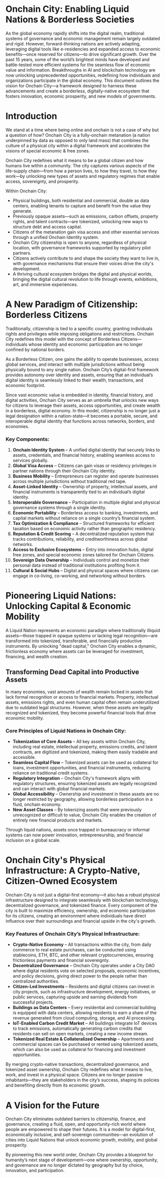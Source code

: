 # Onchain City: Enabling Liquid Nations & Borderless Societies

As the global economy rapidly shifts into the digital realm, traditional systems of governance and economic management remain largely outdated and rigid. However, forward-thinking nations are actively adapting, leveraging digital tools like e-residencies and expanded access to economic benefits—once reserved for citizens—to drive significant growth. Over the past 15 years, some of the world’s brightest minds have developed and battle-tested more efficient systems for the seamless flow of economic value and information. Breakthroughs in AI and blockchain technology are now unlocking unprecedented opportunities, redefining how individuals and organizations participate in the global economy. This document outlines the vision for Onchain City—a framework designed to harness these advancements and create a borderless, digitally-native ecosystem that fosters innovation, economic prosperity, and new models of governments.

# Introduction

We stand at a time where being online and onchain is not a case of why but a question of how? Onchain City is a fully-onchain metanation (a nation underpinned by data as opposed to only land mass) that combines the culture of a physical city within a digital framework and accelerates the visions of special economic & free zones.

Onchain City redefines what it means to be a global citizen and how humans live within a community. The city captures various aspects of the life-supply chain—from how a person lives, to how they travel, to how they work—by unlocking new types of assets and regulatory regimes that enable access, sovereignty, and prosperity.

Within Onchain City:
- Physical buildings, both residential and commercial, double as data centers, enabling tenants to capture and benefit from the value they generate.
- Previously opaque assets—such as emissions, carbon offsets, property rights, and talent contracts—are tokenized, unlocking new ways to structure debt and access capital.
- Citizens of the metanation gain visa access and other essential services through a unified Onchain Identity system.
- Onchain City citizenship is open to anyone, regardless of physical location, with governance frameworks supported by regulatory pilot partners.
- Citizens actively contribute to and shape the society they want to live in, with governance mechanisms that ensure their voices drive the city's development.
- A thriving cultural ecosystem bridges the digital and physical worlds, bringing the digital cultural revolution to life through events, exhibitions, art, and immersive experiences.

# A New Paradigm of Citizenship: Borderless Citizens

Traditionally, citizenship is tied to a specific country, granting individuals rights and privileges while imposing obligations and restrictions. Onchain City redefines this model with the concept of Borderless Citizens—individuals whose identity and economic participation are no longer confined by national borders.

As a Borderless Citizen, one gains the ability to operate businesses, access global services, and interact with multiple jurisdictions without being physically bound to any single nation. Onchain City’s digital-first framework provides autonomy over identity and assets, ensuring that an individual’s digital identity is seamlessly linked to their wealth, transactions, and economic footprint.

Since vast economic value is embedded in identity, financial history, and digital activities, Onchain City serves as an umbrella that unlocks new ways for citizens to leverage their assets, access opportunities, and create wealth in a borderless, digital economy. In this model, citizenship is no longer just a legal designation within a nation-state—it becomes a portable, secure, and interoperable digital identity that functions across networks, borders, and economies.

### Key Components:
1. **Onchain Identity System** – A unified digital identity that securely links to assets, credentials, and financial history, enabling seamless access to services globally.
2. **Global Visa Access** – Citizens can gain visas or residency privileges in partner nations through their Onchain City identity.
3. **Business Mobility** – Entrepreneurs can register and operate businesses across multiple jurisdictions without traditional red tape.
4. **Asset-Linked Identity** – Ownership of property, intellectual assets, and financial instruments is transparently tied to an individual’s digital identity.
5. **Interoperable Governance** – Participation in multiple digital and physical governance systems through a single identity.
6. **Economic Portability** – Borderless access to banking, investments, and capital markets without reliance on a single country’s financial system.
7. **Tax Optimization & Compliance** – Structured frameworks for efficient taxation based on economic activity rather than geographic residency.
8. **Reputation & Credit Scoring** – A decentralized reputation system that tracks contributions, reliability, and creditworthiness across global networks.
9. **Access to Exclusive Ecosystems** – Entry into innovation hubs, digital free zones, and special economic zones tailored for Onchain Citizens.
10. **Sovereign Data Ownership** – Individuals control and monetize their personal data instead of traditional institutions profiting from it.
11. **Cultural & Social Hubs** – Digital and physical spaces where citizens can engage in co-living, co-working, and networking without borders.

# Pioneering Liquid Nations: Unlocking Capital & Economic Mobility

A Liquid Nation represents an economic paradigm where traditionally illiquid assets—those trapped in opaque systems or lacking legal recognition—are transformed into tokenized, transferable, and financially productive instruments. By unlocking "dead capital," Onchain City enables a dynamic, frictionless economy where assets can be leveraged for investment, financing, and wealth creation.

## Transforming Dead Capital into Productive Assets

In many economies, vast amounts of wealth remain locked in assets that lack formal recognition or access to financial markets. Property, intellectual assets, emissions rights, and even human capital often remain underutilized due to outdated legal structures. However, when these assets are legally recognized and tokenized, they become powerful financial tools that drive economic mobility.

### Core Principles of Liquid Nations in Onchain City:
- **Tokenization of Core Assets** – All key assets within Onchain City, including real estate, intellectual property, emissions credits, and talent contracts, are digitized and tokenized, making them easily tradable and accessible.
- **Seamless Capital Flow** – Tokenized assets can be used as collateral for loans, investment opportunities, and financial instruments, reducing reliance on traditional credit systems.
- **Regulatory Integration** – Onchain City's framework aligns with regulatory structures, ensuring tokenized assets are legally recognized and can interact with global financial markets.
- **Global Accessibility** – Ownership and investment in these assets are no longer restricted by geography, allowing borderless participation in a fluid, onchain economy.
- **New Asset Classes** – By tokenizing assets that were previously unrecognized or difficult to value, Onchain City enables the creation of entirely new financial products and markets.

Through liquid nations, assets once trapped in bureaucracy or informal systems can now power innovation, entrepreneurship, and financial inclusion on a global scale.

# Onchain City's Physical Infrastructure: A Crypto-Native, Citizen-Owned Ecosystem

Onchain City is not just a digital-first economy—it also has a robust physical infrastructure designed to integrate seamlessly with blockchain technology, decentralized governance, and tokenized finance. Every component of the city is built to maximize efficiency, ownership, and economic participation for its citizens, creating an environment where individuals have direct influence over their surroundings and financial upside in the city's growth.

### Key Features of Onchain City’s Physical Infrastructure:
- **Crypto-Native Economy** – All transactions within the city, from daily commerce to real estate purchases, can be conducted using stablecoins, ETH, BTC, and other relevant cryptocurrencies, ensuring frictionless payments and financial sovereignty.
- **Decentralized Governance** – Onchain City operates under a City DAO where digital residents vote on selected proposals, economic incentives, and policy decisions, giving direct power to the people rather than centralized authorities.
- **Citizen-Led Investments** – Residents and digital citizens can invest in city projects, such as infrastructure development, energy initiatives, or public services, capturing upside and earning dividends from successful projects.
- **Buildings as Data Centers** – Every residential and commercial building is equipped with data centers, allowing residents to earn a share of the revenue generated from cloud computing, storage, and AI processing.
- **IoT-Enabled Carbon Credit Market** – All buildings integrate IoT devices to track emissions, automatically generating carbon credits that residents can sell on open markets, creating a new income stream.
- **Tokenized Real Estate & Collateralized Ownership** – Apartments and commercial spaces can be purchased or rented using tokenized assets, which can also be used as collateral for financing and investment opportunities.

By merging crypto-native transactions, decentralized governance, and tokenized asset ownership, Onchain City redefines what it means to live, work, and invest in a physical space. Citizens are no longer passive inhabitants—they are stakeholders in the city’s success, shaping its policies and benefiting directly from its economic growth.

# A Vision for the Future

Onchain City eliminates outdated barriers to citizenship, finance, and governance, creating a fluid, open, and opportunity-rich world where people are empowered to shape their futures. It is a model for digital-first, economically inclusive, and self-sovereign communities—an evolution of cities into Liquid Nations that unlock economic growth, mobility, and global prosperity.

By pioneering this new world order, Onchain City provides a blueprint for humanity’s next stage of development—one where ownership, opportunity, and governance are no longer dictated by geography but by choice, innovation, and participation.

